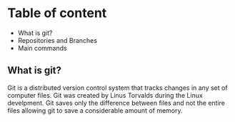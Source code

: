 # Table of content
* What is git?
* Repositories and Branches
* Main commands

## What is git?
Git is a distributed version control system that tracks changes in any set of computer files. Git was created by Linus Torvalds during the Linux develpment. Git saves only the difference between files and not the entire files allowing git to save a considerable amount of memory.

